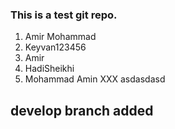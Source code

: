 ### This is a test git repo.
1. Amir Mohammad
2. Keyvan123456
3. Amir
4. HadiSheikhi
5. Mohammad Amin XXX
asdasdasd
## develop branch added
